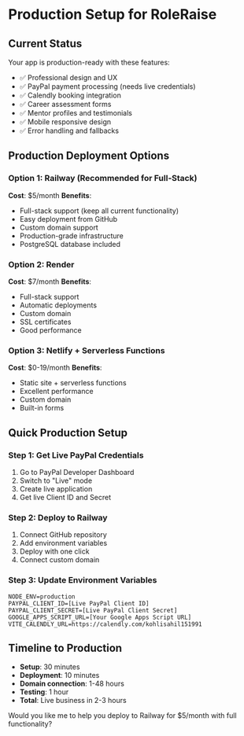 # Production Setup for RoleRaise

## Current Status
Your app is production-ready with these features:
- ✅ Professional design and UX
- ✅ PayPal payment processing (needs live credentials)
- ✅ Calendly booking integration
- ✅ Career assessment forms
- ✅ Mentor profiles and testimonials
- ✅ Mobile responsive design
- ✅ Error handling and fallbacks

## Production Deployment Options

### Option 1: Railway (Recommended for Full-Stack)
**Cost**: $5/month
**Benefits**: 
- Full-stack support (keep all current functionality)
- Easy deployment from GitHub
- Custom domain support
- Production-grade infrastructure
- PostgreSQL database included

### Option 2: Render
**Cost**: $7/month
**Benefits**:
- Full-stack support
- Automatic deployments
- Custom domain
- SSL certificates
- Good performance

### Option 3: Netlify + Serverless Functions
**Cost**: $0-19/month
**Benefits**:
- Static site + serverless functions
- Excellent performance
- Custom domain
- Built-in forms

## Quick Production Setup

### Step 1: Get Live PayPal Credentials
1. Go to PayPal Developer Dashboard
2. Switch to "Live" mode
3. Create live application
4. Get live Client ID and Secret

### Step 2: Deploy to Railway
1. Connect GitHub repository
2. Add environment variables
3. Deploy with one click
4. Connect custom domain

### Step 3: Update Environment Variables
```
NODE_ENV=production
PAYPAL_CLIENT_ID=[Live PayPal Client ID]
PAYPAL_CLIENT_SECRET=[Live PayPal Client Secret]
GOOGLE_APPS_SCRIPT_URL=[Your Google Apps Script URL]
VITE_CALENDLY_URL=https://calendly.com/kohlisahil151991
```

## Timeline to Production
- **Setup**: 30 minutes
- **Deployment**: 10 minutes
- **Domain connection**: 1-48 hours
- **Testing**: 1 hour
- **Total**: Live business in 2-3 hours

Would you like me to help you deploy to Railway for $5/month with full functionality?
